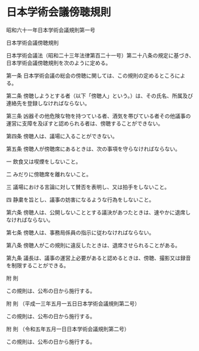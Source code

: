 # 日本学術会議傍聴規則

昭和六十一年日本学術会議規則第一号

日本学術会議傍聴規則

日本学術会議法（昭和二十三年法律第百二十一号）第二十八条の規定に基づき、日本学術会議傍聴規則を次のように定める。

第一条 日本学術会議の総会の傍聴に関しては、この規則の定めるところによる。

第二条 傍聴しようとする者（以下「傍聴人」という。）は、その氏名、所属及び連絡先を登録しなければならない。

第三条 凶器その他危険な物を持つている者、酒気を帯びている者その他議事の運営に支障を及ぼすと認められる者は、傍聴することができない。

第四条 傍聴人は、議場に入ることができない。

第五条 傍聴人が傍聴席にあるときは、次の事項を守らなければならない。

一 飲食又は喫煙をしないこと。

二 みだりに傍聴席を離れないこと。

三 議場における言論に対して賛否を表明し、又は拍手をしないこと。

四 静粛を旨とし、議事の妨害になるような行為をしないこと。

第六条 傍聴人は、公開しないこととする議決があつたときは、速やかに退席しなければならない。

第七条 傍聴人は、事務局係員の指示に従わなければならない。

第八条 傍聴人がこの規則に違反したときは、退席させられることがある。

第九条 議長は、議事の運営上必要があると認めるときは、傍聴、撮影又は録音を制限することができる。

附 則

この規則は、公布の日から施行する。

附 則 （平成一三年五月一五日日本学術会議規則第二号）

この規則は、公布の日から施行する。

附 則 （令和五年五月一日日本学術会議規則第二号）

この規則は、公布の日から施行する。
